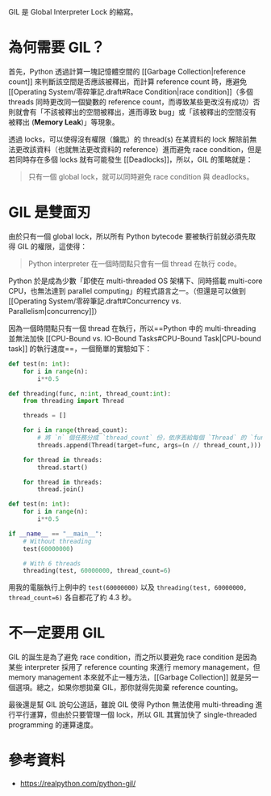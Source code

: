 GIL 是 Global Interpreter Lock 的縮寫。

# 為何需要 GIL？

首先，Python 透過計算一塊記憶體空間的 [[Garbage Collection|reference count]] 來判斷該空間是否應該被釋出，而計算 reference count 時，應避免 [[Operating System/零碎筆記.draft#Race Condition|race condition]]（多個 threads 同時更改同一個變數的 reference count，而導致某些更改沒有成功）否則就會有「不該被釋出的空間被釋出，進而導致 bug」或「該被釋出的空間沒有被釋出 (**Memory Leak**)」等現象。

透過 locks，可以使得沒有權限（鑰匙）的 thread(s) 在某資料的 lock 解除前無法更改該資料（也就無法更改資料的 reference）進而避免 race condition，但是若同時存在多個 locks 就有可能發生 [[Deadlocks]]，所以，GIL 的策略就是：

>只有一個 global lock，就可以同時避免 race condition 與 deadlocks。

# GIL 是雙面刃

由於只有一個 global lock，所以所有 Python bytecode 要被執行前就必須先取得 GIL 的權限，這使得：

>Python interpreter 在一個時間點只會有一個 thread 在執行 code。

Python 於是成為少數「即使在 multi-threaded OS 架構下、同時搭載 multi-core CPU，也無法達到 parallel computing」的程式語言之一。（但還是可以做到 [[Operating System/零碎筆記.draft#Concurrency vs. Parallelism|concurrency]]）

因為一個時間點只有一個 thread 在執行，所以==Python 中的 multi-threading 並無法加快 [[CPU-Bound vs. IO-Bound Tasks#CPU-Bound Task|CPU-bound task]] 的執行速度==，一個簡單的實驗如下：

```Python
def test(n: int):
    for i in range(n):
        i**0.5

def threading(func, n:int, thread_count:int):
    from threading import Thread

    threads = []

    for i in range(thread_count):
        # 將 `n` 個任務分成 `thread_count` 份，依序丟給每個 `Thread` 的 `func`
        threads.append(Thread(target=func, args=(n // thread_count,)))

    for thread in threads:
        thread.start()

    for thread in threads:
        thread.join()

def test(n: int):
    for i in range(n):
        i**0.5

if __name__ == "__main__":
    # Without threading
    test(60000000)

    # With 6 threads
    threading(test, 60000000, thread_count=6)
```

用我的電腦執行上例中的 `test(60000000)` 以及 `threading(test, 60000000, thread_count=6)` 各自都花了約 4.3 秒。

# 不一定要用 GIL

GIL 的誕生是為了避免 race condition，而之所以要避免 race condition 是因為某些 interpreter 採用了 reference counting 來進行 memory management，但 memory management 本來就不止一種方法，[[Garbage Collection]] 就是另一個選項。總之，如果你想拋棄 GIL，那你就得先拋棄 reference counting。

最後還是幫 GIL 說句公道話，雖說 GIL 使得 Python 無法使用 multi-threading 進行平行運算，但由於只要管理一個 lock，所以 GIL 其實加快了 single-threaded programming 的運算速度。

# 參考資料

- <https://realpython.com/python-gil/>

